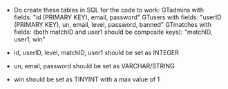 - Do create these tables in SQL for the code to work:
   GTadmins with fields: "id (PRIMARY KEY), email, password" 
  GTusers with fields: "userID (PRIMARY KEY), un, email, level, password, banned"
  GTmatches with fields: (both matchID and user1 should be composite keys): "matchID, user1, win"

- id, userID, level, matchID, user1 should be set as INTEGER
- un, email, password should be set as VARCHAR/STRING
- win should be set as TINYINT with a max value of 1
